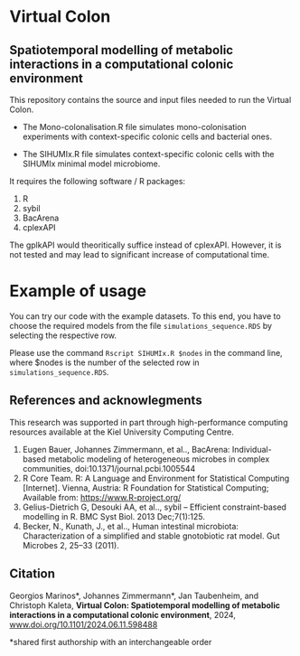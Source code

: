 # Virtual Colon
Spatiotemporal modelling of metabolic interactions in a computational colonic environment
------------------------------------------------------------------------------------------------
This repository contains the source and input files needed to run the Virtual Colon. 

- The Mono-colonalisation.R file simulates mono-colonisation experiments with context-specific colonic cells and bacterial ones.
  
- The SIHUMIx.R file simulates context-specific colonic cells with the SIHUMIx minimal model microbiome.

It requires the following software / R packages:
1. R
2. sybil
3. BacArena
4. cplexAPI

The gplkAPI would theoritically suffice instead of cplexAPI. However, it is not tested and may lead to significant increase of computational time.

# Example of usage
You can try our code with the example datasets. To this end, you have to choose the required models from the file `simulations_sequence.RDS` by selecting the respective row.

Please use the command `Rscript SIHUMIx.R $nodes` in the command line, where $nodes is the number of the selected row in `simulations_sequence.RDS`.

## References and acknowlegments
This research was supported in part through high-performance computing resources available at the Kiel University Computing Centre.

1. Eugen Bauer, Johannes Zimmermann, et al..,  BacArena: Individual-based metabolic modeling of heterogeneous microbes in complex communities, doi:10.1371/journal.pcbi.1005544
2. R Core Team. R: A Language and Environment for Statistical Computing [Internet]. Vienna, Austria: R Foundation for Statistical Computing; Available from: https://www.R-project.org/
3.	Gelius-Dietrich G, Desouki AA, et al.., sybil – Efficient constraint-based modelling in R. BMC Syst Biol. 2013 Dec;7(1):125.
4.	Becker, N., Kunath, J., et al.., Human intestinal microbiota: Characterization of a simplified and stable gnotobiotic rat model. Gut Microbes 2, 25–33 (2011).


## Citation
Georgios Marinos*, Johannes Zimmermann*, Jan Taubenheim, and Christoph Kaleta, **Virtual Colon: Spatiotemporal modelling of metabolic interactions in a computational colonic environment**, 2024, www.doi.org/10.1101/2024.06.11.598488 

*shared first authorship with an interchangeable order
